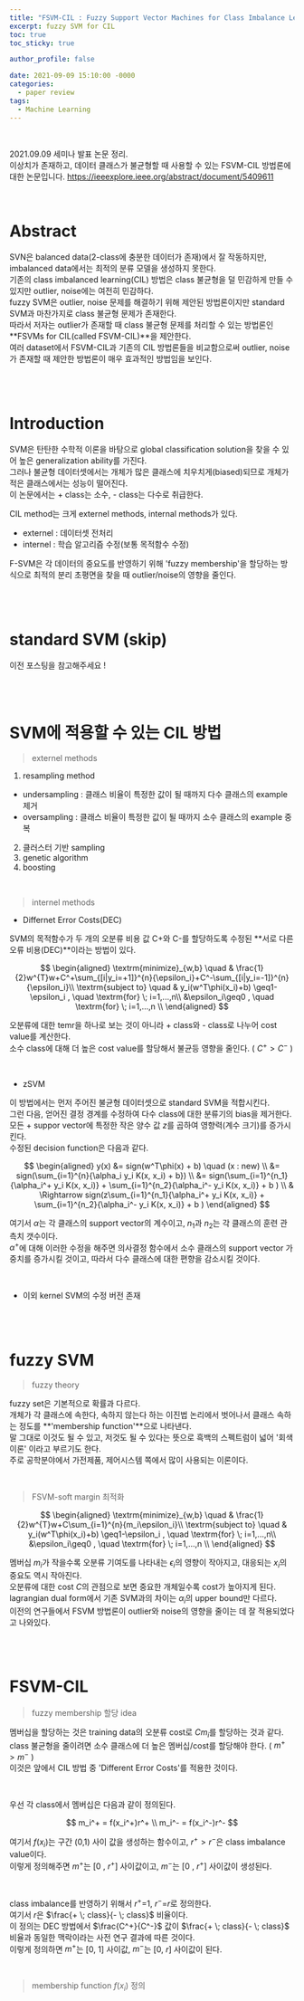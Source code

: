 ```yaml
---
title: "FSVM-CIL : Fuzzy Support Vector Machines for Class Imbalance Learning"
excerpt: fuzzy SVM for CIL
toc: true
toc_sticky: true

author_profile: false

date: 2021-09-09 15:10:00 -0000
categories: 
  - paper review
tags:
  - Machine Learning
---
```


<br>

2021.09.09 세미나 발표 논문 정리. <br>
이상치가 존재하고, 데이터 클래스가 불균형할 때 사용할 수 있는 FSVM-CIL 방법론에 대한 논문입니다.
<https://ieeexplore.ieee.org/abstract/document/5409611>

<br>

# Abstract
SVN은 balanced data(2-class에 충분한 데이터가 존재)에서 잘 작동하지만, imbalanced data에서는 최적의 분류 모델을 생성하지 못한다. <br>
기존의 class imbalanced learning(CIL) 방법은 class 불균형을 덜 민감하게 만들 수 있지만 outlier, noise에는 여전히 민감하다. <br>
fuzzy SVM은 outlier, noise 문제를 해결하기 위해 제안된 방법론이지만 standard SVM과 마찬가지로 class 불균형 문제가 존재한다. <br>
따라서 저자는 outlier가 존재할 때 class 불균형 문제를 처리할 수 있는 방법론인 **FSVMs for CIL(called FSVM-CIL)**을 제안한다. <br>
여러 dataset에서 FSVM-CIL과 기존의 CIL 방법론들을 비교함으로써 outlier, noise가 존재할 때 제안한 방법론이 매우 효과적인 방법임을 보인다.


<br>
<br>

# Introduction
SVM은 탄탄한 수학적 이론을 바탕으로 global classification solution을 찾을 수 있어 높은 generalization ability를 가진다. <br>
그러나 불균형 데이터셋에서는 개체가 많은 클래스에 치우치게(biased)되므로 개체가 적은 클래스에서는 성능이 떨어진다. <br>
이 논문에서는 + class는 소수, - class는 다수로 취급한다. <br>

CIL method는 크게 externel methods, internal methods가 있다.
- externel : 데이터셋 전처리
- internel : 학습 알고리즘 수정(보통 목적함수 수정)

F-SVM은 각 데이터의 중요도를 반영하기 위해 'fuzzy membership'을 할당하는 방식으로 최적의 분리 초평면을 찾을 때 outlier/noise의 영향을 줄인다.

<br>
<br>

# standard SVM (skip)

이전 포스팅을 참고해주세요 !

<br>
<br>

# SVM에 적용할 수 있는 CIL 방법

> externel methods

1. resampling method
- undersampling : 클래스 비율이 특정한 값이 될 때까지 다수 클래스의 example 제거
- oversampling : 클래스 비율이 특정한 값이 될 때까지 소수 클래스의 example 중복

2. 클러스터 기반 sampling
3. genetic algorithm
4. boosting
   
<br>

> internel methods

- Differnet Error Costs(DEC)
  
SVM의 목적함수가 두 개의 오분류 비용 값 C+와 C-를 할당하도록 수정된 **서로 다른 오류 비용(DEC)**이라는 방법이 있다.

$$
\begin{aligned}
\textrm{minimize}_{w,b} \quad & \frac{1}{2}w^{T}w+C^+\sum_{[i|y_i=+1]}^{n}{\epsilon_i}+C^-\sum_{[i|y_i=-1]}^{n}{\epsilon_i}\\
\textrm{subject to} \quad & y_i(w^T\phi(x_i)+b) \geq1-\epsilon_i ,  \quad \textrm{for} \; i=1,...,n\\
  &\epsilon_i\geq0  ,  \quad \textrm{for} \; i=1,...,n  \\
\end{aligned}
$$

오분류에 대한 temr을 하나로 보는 것이 아니라 + class와 - class로 나누어 cost value를 계산한다. <br>
소수 class에 대해 더 높은 cost value를 할당해서 불균등 영향을 줄인다. ( $C^+ > C^-$ )

<br>

- zSVM

이 방법에서는 먼저 주어진 불균형 데이터셋으로 standard SVM을 적합시킨다. <br>
그런 다음, 얻어진 결정 경계를 수정하여 다수 class에 대한 분류기의 bias을 제거한다. <br>
모든 + suppor vector에 특정한 작은 양수 값 $z$를 곱하여 영향력(계수 크기)를 증가시킨다. <br>
수정된 decision function은 다음과 같다.

$$
\begin{aligned}
  y(x) &= sign(w^T\phi(x) + b) \quad (x : new) \\
  &= sign(\sum_{i=1}^{n}{\alpha_i y_i  K(x, x_i) + b}) \\
  &= sign(\sum_{i=1}^{n_1}{\alpha_i^+ y_i  K(x, x_i)} + \sum_{i=1}^{n_2}{\alpha_i^- y_i  K(x, x_i)} + b )  \\
  & \Rightarrow sign(z\sum_{i=1}^{n_1}{\alpha_i^+ y_i  K(x, x_i)} + \sum_{i=1}^{n_2}{\alpha_i^- y_i  K(x, x_i)} + b )
\end{aligned}
$$

여기서 $\alpha$는 각 클래스의 support vector의 계수이고, $n_1$과 $n_2$는 각 클래스의 훈련 관측치 갯수이다. <br>
$\alpha^+$에 대해 이러한 수정을 해주면 의사결정 함수에서 소수 클래스의 support vector 가중치를 증가시킬 것이고, 따라서 다수 클래스에 대한 편향을 감소시킬 것이다.

<br>

- 이외 kernel SVM의 수정 버전 존재

<br>
<br>

# fuzzy SVM

> fuzzy theory

fuzzy set은 기본적으로 확률과 다르다. <br>
개체가 각 클래스에 속한다, 속하지 않는다 하는 이진법 논리에서 벗어나서 클래스 속하는 정도를 **'membership function'**으로 나타낸다. <br>
말 그대로 이것도 될 수 있고, 저것도 될 수 있다는 뜻으로 흑백의 스펙트럼이 넓어 '회색이론' 이라고 부르기도 한다. <br>
주로 공학분야에서 가전제품, 제어시스템 쪽에서 많이 사용되는 이론이다.

<br>

> FSVM-soft margin 최적화

$$
\begin{aligned}
\textrm{minimize}_{w,b} \quad & \frac{1}{2}w^{T}w+C\sum_{i=1}^{n}{m_i\epsilon_i}\\
\textrm{subject to} \quad & y_i(w^T\phi(x_i)+b) \geq1-\epsilon_i ,  \quad \textrm{for} \; i=1,...,n\\
  &\epsilon_i\geq0  ,  \quad \textrm{for} \; i=1,...,n  \\
\end{aligned}
$$

멤버십 $m_i$가 작을수록 오분류 기여도를 나타내는 $\epsilon_i$의 영향이 작아지고, 대응되는 $x_i$의 중요도 역시 작아진다. <br>
오분류에 대한 cost $C$의 관점으로 보면 중요한 개체일수록 cost가 높아지게 된다. <br>
lagrangian dual form에서 기존 SVM과의 차이는 $\alpha_i$의 upper bound만 다르다. <br>
이전의 연구들에서 FSVM 방법론이 outlier와 noise의 영향을 줄이는 데 잘 적용되었다고 나와있다.

<br>
<br>

# FSVM-CIL

> fuzzy membership 할당 idea

멤버십을 할당하는 것은 training data의 오분류 cost로 $Cm_i$를 할당하는 것과 같다. <br>
class 불균형을 줄이려면 소수 클래스에 더 높은 멤버십/cost를 할당해야 한다. ( $m^+>m^-$ ) <br>
이것은 앞에서 CIL 방법 중 'Different Error Costs'를 적용한 것이다. 

<br>

우선 각 class에서 멤버십은 다음과 같이 정의된다.

$$
m_i^+ = f(x_i^+)r^+ \\
m_i^- = f(x_i^-)r^-
$$

여기서 $f(x_i)$는 구간 (0,1) 사이 값을 생성하는 함수이고, $r^+>r^-$은 class imbalance value이다. <br>
이렇게 정의해주면 $m^+$는 [0 , $r^+$] 사이값이고, $m^-$는 [0 , $r^+$] 사이값이 생성된다. 

<br>

class imbalance를 반영하기 위해서 $r^+$=1, $r^-$=$r$로 정의한다. <br>
여기서 $r$은 $\frac{+ \; class}{- \; class}$ 비율이다. <br>
이 정의는 DEC 방법에서 $\frac{C^+}{C^-}$ 값이 $\frac{+ \; class}{- \; class}$ 비율과 동일한 맥락이라는 사전 연구 결과에 따른 것이다. <br>
이렇게 정의하면 $m^+$는 [0, 1] 사이값,  $m^-$는 [0, $r$] 사이값이 된다.

<br>

> membership function $f(x_i)$ 정의
> 